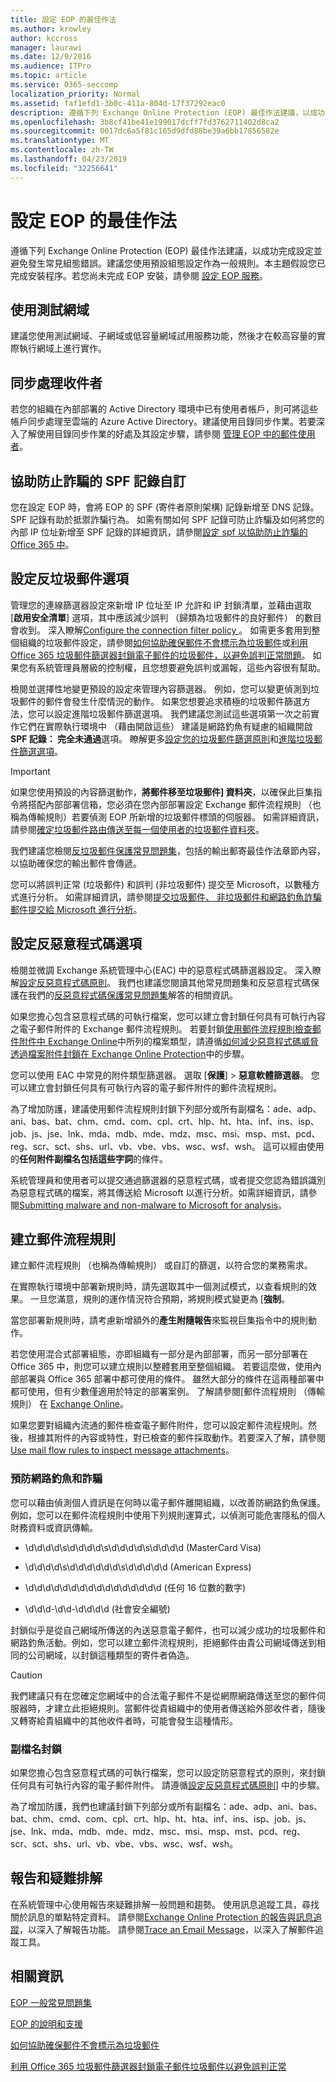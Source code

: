 ```yaml
---
title: 設定 EOP 的最佳作法
ms.author: krowley
author: kccross
manager: laurawi
ms.date: 12/9/2016
ms.audience: ITPro
ms.topic: article
ms.service: O365-seccomp
localization_priority: Normal
ms.assetid: faf1efd1-3b0c-411a-804d-17f37292eac0
description: 遵循下列 Exchange Online Protection (EOP) 最佳作法建議，以成功完成設定並避免發生常見組態錯誤。
ms.openlocfilehash: 3b8cf41be41e199017dcff7fd3762711402d8ca2
ms.sourcegitcommit: 0017dc6a5f81c165d9dfd88be39a6bb17856582e
ms.translationtype: MT
ms.contentlocale: zh-TW
ms.lasthandoff: 04/23/2019
ms.locfileid: "32256641"
---
```

# <a name="best-practices-for-configuring-eop"></a>設定 EOP 的最佳作法
  
遵循下列 Exchange Online Protection (EOP) 最佳作法建議，以成功完成設定並避免發生常見組態錯誤。建議您使用預設組態設定作為一般規則。本主題假設您已完成安裝程序。若您尚未完成 EOP 安裝，請參閱 [設定 EOP 服務](set-up-your-eop-service.md)。
  
## <a name="use-a-test-domain"></a>使用測試網域

建議您使用測試網域、子網域或低容量網域試用服務功能，然後才在較高容量的實際執行網域上進行實作。
  
## <a name="synchronize-recipients"></a>同步處理收件者

若您的組織在內部部署的 Active Directory 環境中已有使用者帳戶，則可將這些帳戶同步處理至雲端的 Azure Active Directory。建議使用目錄同步作業。若要深入了解使用目錄同步作業的好處及其設定步驟，請參閱 [管理 EOP 中的郵件使用者](manage-mail-users-in-eop.md)。
  
## <a name="spf-record-customization-to-help-prevent-spoofing"></a>協助防止詐騙的 SPF 記錄自訂

您在設定 EOP 時，會將 EOP 的 SPF (寄件者原則架構) 記錄新增至 DNS 記錄。 SPF 記錄有助於抵禦詐騙行為。 如需有關如何 SPF 記錄可防止詐騙及如何將您的內部 IP 位址新增至 SPF 記錄的詳細資訊，請參閱[設定 spf 以協助防止詐騙的 Office 365 中](../set-up-spf-in-office-365-to-help-prevent-spoofing.md)。 
  
## <a name="set-anti-spam-options"></a>設定反垃圾郵件選項

管理您的連線篩選器設定來新增 IP 位址至 IP 允許和 IP 封鎖清單，並藉由選取 [**啟用安全清單**] 選項，其中應該減少誤判 （歸類為垃圾郵件的良好郵件） 的數目會收到。 深入瞭解[Configure the connection filter policy ](../configure-the-connection-filter-policy.md)。 如需更多套用到整個組織的垃圾郵件設定，請參閱[如何協助確保郵件不會標示為垃圾郵件](https://go.microsoft.com/fwlink/p/?LinkId=534224)或[利用 Office 365 垃圾郵件篩選器封鎖電子郵件的垃圾郵件，以避免誤判正常問題](https://go.microsoft.com/fwlink/p/?LinkId=534225)。 如果您有系統管理員層級的控制權，且您想要避免誤判或漏報，這些內容很有幫助。
  
檢閱並選擇性地變更預設的設定來管理內容篩選器。 例如，您可以變更偵測到垃圾郵件的郵件會發生什麼情況的動作。 如果您想要追求積極的垃圾郵件篩選方法，您可以設定進階垃圾郵件篩選選項。 我們建議您測試這些選項第一次之前實作它們在實際執行環境中 （藉由開啟這些） 建議是網路釣魚有疑慮的組織開啟**SPF 記錄： 完全未通過**選項。 瞭解更多[設定您的垃圾郵件篩選原則](../configure-your-spam-filter-policies.md)和[進階垃圾郵件篩選選項](../advanced-spam-filtering-asf-options.md)。
  
> [!IMPORTANT]
> 如果您使用預設的內容篩選動作，**將郵件移至垃圾郵件] 資料夾**，以確保此巨集指令將搭配內部部署信箱，您必須在您內部部署設定 Exchange 郵件流程規則 （也稱為傳輸規則）若要偵測 EOP 所新增的垃圾郵件標頭的伺服器。 如需詳細資訊，請參閱[確定垃圾郵件路由傳送至每一個使用者的垃圾郵件資料夾](../ensure-that-spam-is-routed-to-each-user-s-junk-email-folder.md)。 
  
我們建議您檢閱[反垃圾郵件保護常見問題集](../anti-spam-protection-faq.md)，包括的輸出郵寄最佳作法章節內容，以協助確保您的輸出郵件會傳遞。
  
您可以將誤判正常 (垃圾郵件) 和誤判 (非垃圾郵件) 提交至 Microsoft，以數種方式進行分析。 如需詳細資訊，請參閱[提交垃圾郵件、 非垃圾郵件和網路釣魚詐騙郵件提交給 Microsoft 進行分析](../submit-spam-non-spam-and-phishing-scam-messages-to-microsoft-for-analysis.md)。
  
## <a name="set-anti-malware-options"></a>設定反惡意程式碼選項

檢閱並微調 Exchange 系統管理中心(EAC) 中的惡意程式碼篩選器設定。 深入瞭解[設定反惡意程式碼原則](../configure-anti-malware-policies.md)。 我們也建議您閱讀其他常見問題集和反惡意程式碼保護在我們的[反惡意程式碼保護常見問題集](../anti-malware-protection-faq-eop.md)解答的相關資訊。
  
如果您擔心包含惡意程式碼的可執行檔案，您可以建立會封鎖任何具有可執行內容之電子郵件附件的 Exchange 郵件流程規則。 若要封鎖[使用郵件流程規則檢查郵件附件中 Exchange Online](https://docs.microsoft.com/exchange/security-and-compliance/mail-flow-rules/inspect-message-attachments#supported-file-types-for-mail-flow-rule-content-inspection)中所列的檔案類型，請遵循[如何減少惡意程式碼威脅透過檔案附件封鎖在 Exchange Online Protection](https://support.microsoft.com/kb/2959596)中的步驟。
  
您可以使用 EAC 中常見的附件類型篩選器。 選取 [**保護**] \> **惡意軟體篩選器**。 您可以建立會封鎖任何具有可執行內容的電子郵件附件的郵件流程規則。 
  
為了增加防護，建議使用郵件流程規則封鎖下列部分或所有副檔名：ade、adp、ani、bas、bat、chm、cmd、com、cpl、crt、hlp、ht、hta、inf、ins、isp、job、js、jse、lnk、mda、mdb、mde、mdz、msc、msi、msp、mst、pcd、reg、scr、sct、shs、url、vb、vbe、vbs、wsc、wsf、wsh。 這可以經由使用的**任何附件副檔名包括這些字詞**的條件。 
  
系統管理員和使用者可以提交通過篩選器的惡意程式碼，或者提交您認為錯誤識別為惡意程式碼的檔案，將其傳送給 Microsoft 以進行分析。如需詳細資訊，請參閱[Submitting malware and non-malware to Microsoft for analysis](../submitting-malware-and-non-malware-to-microsoft-for-analysis.md)。
  
## <a name="create-mail-flow-rules"></a>建立郵件流程規則

建立郵件流程規則 （也稱為傳輸規則） 或自訂的篩選，以符合您的業務需求。
  
在實際執行環境中部署新規則時，請先選取其中一個測試模式，以查看規則的效果。 一旦您滿意，規則的運作情況符合預期，將規則模式變更為 [**強制**。
  
當您部署新規則時，請考慮新增額外的**產生附隨報告**來監視巨集指令中的規則動作。 
  
若您使用混合式部署組態，亦即組織有一部分是內部部署，而另一部分部署在 Office 365 中，則您可以建立規則以整體套用至整個組織。 若要這麼做，使用內部部署與 Office 365 部署中都可使用的條件。 雖然大部分的條件在這兩種部署中都可使用，但有少數僅適用於特定的部署案例。 了解請參閱[郵件流程規則 （傳輸規則） 在 [Exchange Online](http://technet.microsoft.com/library/743bd525-0ca2-426d-b76c-b4a052bc8886.aspx)。
  
如果您要對組織內流通的郵件檢查電子郵件附件，您可以設定郵件流程規則。然後，根據其附件的內容或特性，對已檢查的郵件採取動作。若要深入了解，請參閱 [Use mail flow rules to inspect message attachments](http://technet.microsoft.com/library/874d1c78-a8ec-4938-b388-d3208c2fa971.aspx)。
  
### <a name="phishing-and-spoofing-prevention"></a>預防網路釣魚和詐騙

您可以藉由偵測個人資訊是在何時以電子郵件離開組織，以改善防網路釣魚保護。例如，您可以在郵件流程規則中使用下列規則運算式，以偵測可能危害隱私的個人財務資料或資訊傳輸。
  
- \d\d\d\d\s\d\d\d\d\s\d\d\d\d\s\d\d\d\d (MasterCard Visa)
    
- \d\d\d\d\s\d\d\d\d\d\d\s\d\d\d\d\d (American Express)
    
- \d\d\d\d\d\d\d\d\d\d\d\d\d\d\d\d (任何 16 位數的數字)
    
- \d\d\d\-\d\d\-\d\d\d\d (社會安全編號)
    
封鎖似乎是從自己網域所傳送的內送惡意電子郵件，也可以減少成功的垃圾郵件和網路釣魚活動。例如，您可以建立郵件流程規則，拒絕郵件由貴公司網域傳送到相同的公司網域，以封鎖這種類型的寄件者偽造。
  
> [!CAUTION]
> 我們建議只有在您確定您網域中的合法電子郵件不是從網際網路傳送至您的郵件伺服器時，才建立此拒絕規則。當郵件從貴組織中的使用者傳送給外部收件者，隨後又轉寄給貴組織中的其他收件者時，可能會發生這種情形。 
  
### <a name="extension-blocking"></a>副檔名封鎖

如果您擔心包含惡意程式碼的可執行檔案，您可以設定防惡意程式的原則，來封鎖任何具有可執行內容的電子郵件附件。 請遵循[設定反惡意程式碼原則](../configure-anti-malware-policies.md)] 中的步驟。
  
為了增加防護，我們也建議封鎖下列部分或所有副檔名：ade、adp、ani、bas、bat、chm、cmd、com、cpl、crt、hlp、ht、hta、inf、ins、isp、job、js、jse、lnk、mda、mdb、mde、mdz、msc、msi、msp、mst、pcd、reg、scr、sct、shs、url、vb、vbe、vbs、wsc、wsf、wsh。
  
## <a name="reporting-and-troubleshooting"></a>報告和疑難排解

在系統管理中心使用報告來疑難排解一般問題和趨勢。 使用訊息追蹤工具，尋找關於訊息的單點特定資料。 請參閱[Exchange Online Protection 的報告與訊息追蹤](reporting-and-message-trace-in-exchange-online-protection.md)，以深入了解報告功能。 請參閱[Trace an Email Message](http://technet.microsoft.com/library/0c83cde6-5b09-4106-8587-c200cdc59094.aspx)，以深入了解郵件追蹤工具。
  
## <a name="for-more-information"></a>相關資訊

[EOP 一般常見問題集](eop-general-faq.md)
  
[EOP 的說明和支援](help-and-support-for-eop.md)
  
[如何協助確保郵件不會標示為垃圾郵件](https://go.microsoft.com/fwlink/p/?LinkId=534224)
  
[利用 Office 365 垃圾郵件篩選器封鎖電子郵件垃圾郵件以避免誤判正常](https://go.microsoft.com/fwlink/p/?LinkId=534225)
  

